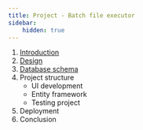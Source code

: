 ```yaml
---
title: Project - Batch file executor
sidebar:
    hidden: true
---
```

1. [Introduction](01-introduction)
2. [Design](02-design)
3. [Database schema](03-database-schema)
4. Project structure
    - UI development
    - Entity framework 
    - Testing project
5. Deployment
6. Conclusion 
